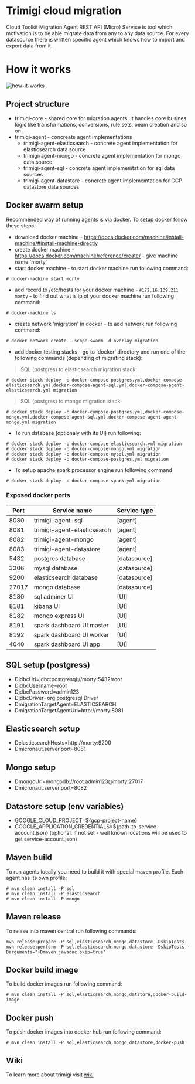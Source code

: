 Trimigi cloud migration
==============

Cloud Toolkit Migration Agent REST API (Micro) Service is tool which motivation is to be able migrate data from 
any to any data source. For every datasource there is written specific agent which knows how to import and export data
from it.

# How it works
![how-it-works](https://github.com/turnonline/trimigi/blob/feature/multiple-agents/etc/how-it-works.png)

## Project structure
* trimigi-core - shared core for migration agents. It handles core busines logic like transformations, conversions, rule sets, beam creation and so on
* trimigi-agent - concreate agent implementations
    * trimigi-agent-elasticsearch - concrete agent implementation for elasticsearch data source
    * trimigi-agent-mongo - concrete agent implementation for mongo data source
    * trimigi-agent-sql - concrete agent implememtation for sql data sources
    * trimigi-agent-datastore - concrete agent implememtation for GCP datastore data sources

## Docker swarm setup
Recommended way of running agents is via docker. To setup docker follow these steps:
* download docker machine - https://docs.docker.com/machine/install-machine/#install-machine-directly
* create docker machine - https://docs.docker.com/machine/reference/create/ - give machine name 'morty'
* start docker machine - to start docker machine run following command:
```shell
# docker-machine start morty
```
* add record to /etc/hosts for your docker machine - `#172.16.139.211 morty` - to find out what is ip of your docker machine run following command:
```shell
# docker-machine ls
```
* create network 'migration' in docker - to add network run following command:
```shell
# docker network create --scope swarm -d overlay migration
```
* add docker testing stacks - go to 'docker' directory and run one of the following commands (depending of migrating stack):

> SQL (postgres) to elasticsearch migration stack:

```shell
# docker stack deploy -c docker-compose-postgres.yml,docker-compose-elasticsearch.yml,docker-compose-agent-sql.yml,docker-compose-agent-elasticsearch.yml migration 

```
> SQL (postgres) to mongo migration stack:

```shell
# docker stack deploy -c docker-compose-postgres.yml,docker-compose-mongo.yml,docker-compose-agent-sql.yml,docker-compose-agent-agent-mongo.yml migration 
```

* To run database (optionaly with its UI) run following:
```shell
# docker stack deploy -c docker-compose-elasticsearch.yml migration
# docker stack deploy -c docker-compose-mongo.yml migration
# docker stack deploy -c docker-compose-mysql.yml migration
# docker stack deploy -c docker-compose-postgres.yml migration
```
* To setup apache spark processor engine run following command
```shell
# docker stack deploy -c docker-compose-spark.yml migration
```

### Exposed docker ports
| Port  | Service name                 | Service type |
|-------|------------------------------|--------------|
| 8080  | trimigi-agent-sql            |[agent]       |
| 8081  | trimigi-agent-elasticsearch  |[agent]       |
| 8082  | trimigi-agent-mongo          |[agent]       |
| 8083  | trimigi-agent-datastore      |[agent]       | 
| 5432  | postgres database            |[datasource]  |
| 3306  | mysql database               |[datasource]  |
| 9200  | elasticsearch database       |[datasource]  |
| 27017 | mongo database               |[datasource]  |
| 8180  | sql adminer UI               |[UI]          |
| 8181  | kibana UI                    |[UI]          |
| 8182  | mongo express UI             |[UI]          |
| 8191  | spark dashboard UI master    |[UI]          |
| 8192  | spark dashboard UI worker    |[UI]          |
| 4040  | spark dashboard UI app       |[UI]          |

## SQL setup (postgress)
- DjdbcUrl=jdbc:postgresql://morty:5432/root
- DjdbcUsername=root
- DjdbcPassword=admin123
- DjdbcDriver=org.postgresql.Driver
- DmigrationTargetAgent=ELASTICSEARCH
- DmigrationTargetAgentUrl=http://morty:8081

## Elasticsearch setup
- DelasticsearchHosts=http://morty:9200
- Dmicronaut.server.port=8081

## Mongo setup
- DmongoUri=mongodb://root:admin123@morty:27017
- Dmicronaut.server.port=8082

## Datastore setup (env variables)
- GOOGLE_CLOUD_PROJECT=${gcp-project-name}
- GOOGLE_APPLICATION_CREDENTIALS=${path-to-service-account.json} (optional, if not set - well known locations will be used to get service-account.json)

## Maven build
To run agents locally you need to build it with special maven profile. Each
agent has its own profile:
```shell
# mvn clean install -P sql
# mvn clean install -P elasticsearch
# mvn clean install -P mongo
``` 

## Maven release
To relase into maven central run following commands:
```shell
mvn release:prepare -P sql,elasticsearch,mongo,datastore -DskipTests
mvn release:perform -P sql,elasticsearch,mongo,datastore -DskipTests -Darguments="-Dmaven.javadoc.skip=true"
``` 

## Docker build image
To build docker images run following command:
```shell
# mvn clean install -P sql,elasticsearch,mongo,datstore,docker-build-image
```

## Docker push
To push docker images into docker hub run following command:
```shell
# mvn clean install -P sql,elasticsearch,mongo,datastore,docker-push
```

## Wiki
To learn more about trimigi visit [wiki](https://github.com/turnonline/trimigi/wiki)
